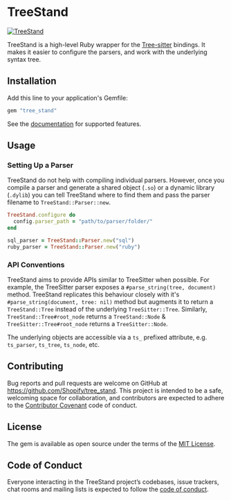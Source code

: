 # TreeStand

[![TreeStand](https://github.com/Shopify/tree_stand/actions/workflows/ci.yml/badge.svg?branch=main)](https://github.com/Shopify/tree_stand/actions/workflows/ci.yml)


TreeStand is a high-level Ruby wrapper for the [Tree-sitter](https://tree-sitter.github.io/tree-sitter/) bindings. It
makes it easier to configure the parsers, and work with the underlying syntax tree.

## Installation

Add this line to your application's Gemfile:

```ruby
gem "tree_stand"
```

See the [documentation](https://shopify.github.io/tree_stand) for supported features.

## Usage

### Setting Up a Parser

TreeStand do not help with compiling individual parsers. However, once you compile a parser and generate a shared
object (`.so`) or a dynamic library (`.dylib`) you can tell TreeStand where to find them and pass the parser filename
to `TreeStand::Parser::new`.

```ruby
TreeStand.configure do
  config.parser_path = "path/to/parser/folder/"
end

sql_parser = TreeStand::Parser.new("sql")
ruby_parser = TreeStand::Parser.new("ruby")
```


### API Conventions

TreeStand aims to provide APIs similar to TreeSitter when possible. For example, the TreeSitter parser exposes a
`#parse_string(tree, document)` method. TreeStand replicates this behaviour closely with it's `#parse_string(document,
tree: nil)` method but augments it to return a `TreeStand::Tree` instead of the underlying `TreeSitter::Tree`.
Similarly, `TreeStand::Tree#root_node` returns a `TreeStand::Node` & `TreeSitter::Tree#root_node` returns a
`TreeSitter::Node`.

The underlying objects are accessible via a `ts_` prefixed attribute, e.g. `ts_parser`, `ts_tree`, `ts_node`, etc.

## Contributing

Bug reports and pull requests are welcome on GitHub at https://github.com/Shopify/tree_stand. This project is intended to be a safe, welcoming space for collaboration, and contributors are expected to adhere to the [Contributor Covenant](http://contributor-covenant.org) code of conduct.

## License

The gem is available as open source under the terms of the [MIT License](https://opensource.org/licenses/MIT).

## Code of Conduct

Everyone interacting in the TreeStand project’s codebases, issue trackers, chat rooms and mailing lists is expected to follow the [code of conduct](https://github.com/Shopify/tree_stand/blob/master/CODE_OF_CONDUCT.md).
